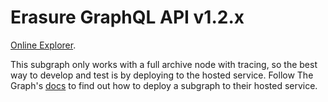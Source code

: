 # Erasure GraphQL API v1.2.x

[Online Explorer](https://thegraph.com/explorer/subgraph/jgeary/erasure-rinkeby120).

This subgraph only works with a full archive node with tracing, so the best way to develop and test is by deploying to the hosted service. Follow The Graph's [docs](https://thegraph.com/docs/deploy-a-subgraph#deploy-the-subgraph) to find out how to deploy a subgraph to their hosted service.